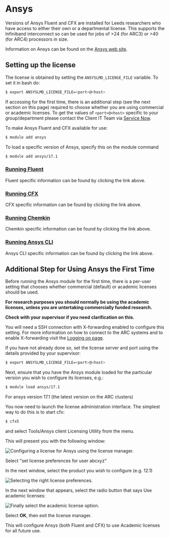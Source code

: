 # Ansys

Versions of Ansys Fluent and CFX are installed for Leeds researchers who have access to either their own or a departmental license. This supports the Infiniband interconnect so can be used for jobs of \>24 (for ARC3) or \>40 (for ARC4) processors in size.

Information on Ansys can be found on the [Ansys web site](http://www.ansys.com/en-GB).

## Setting up the license

The license is obtained by setting the `ANSYSLMD_LICENSE_FILE` variable. To set it in bash do:

```bash
$ export ANSYSLMD_LICENSE_FILE=<port>@<host>
```

If accessing for the first time, there is an additional step (see the next section on this page) required to choose whether you are using commercial or academic licenses. To get the values of `<port>@<host>` specific to your group/department please contact the Client IT Team via [Service Now](https://it.leeds.ac.uk/it).

To make Ansys Fluent and CFX available for use:

```bash
$ module add ansys
```

To load a specific version of Ansys, specify this on the module command

```bash
$ module add ansys/17.1
```

### [Running Fluent](./ansys/fluent)

Fluent specific information can be found by clicking the link above.

### [Running CFX](./ansys/cfx)

CFX specific information can be found by clicking the link above.

### [Running Chemkin](./ansys/chemkin)

Chemkin specific information can be found by clicking the link above.

### [Running Ansys CLI](./ansys/ansyscli)

Ansys CLI specific information can be found by clicking the link above.

## Additional Step for Using Ansys the First Time

Before running the Ansys module for the first time, there is a per-user setting that chooses whether commercial (default) or academic licenses should be used.

**For research purposes you should normally be using the academic licenses, unless you are untertaking commercially funded research.**

**Check with your supervisor if you need clarification on this.**

You will need a SSH connection with X-forwarding enabled to configure this setting. For more information on how to connect to the ARC systems and to enable X-forwarding visit the [Logging on page](../../getting_started/logon.html#graphics-forwarding-x11).

If you have not already done so, set the license server and port using the details provided by your supervisor:

```bash
$ export ANSYSLMD_LICENSE_FILE=<port>@<host>
```

Next, ensure that you have the Ansys module loaded for the particular version you wish to configure its licenses, e.g.:

```bash
$ module load ansys/17.1
```

For ansys version 17.1 (the latest version on the ARC clusters)

You now need to launch the license administration interface. The simplest way to do this is to start cfx:

```bash
$ cfx5
```

and select Tools/Ansys client Licensing Utility from the menu.

This will present you with the following window:

![Configuring a license for Ansys using the license manager.](../../assets/wp/2016/01/ansys_license.jpg)

Select "set license preferences for user abcxyz"

In the next window, select the product you wish to configure (e.g. 12.1)

![Selecting the right license preferences.](../../assets/wp/2016/01/ansys_license1.jpg)

In the next window that appears, select the radio button that says Use academic licenses:

![Finally select the academic license option.](../../assets/wp/2016/01/ansys_license3.jpg)

Select **OK**, then exit the license manager.

This will configure Ansys (both Fluent and CFX) to use Academic licenses for all future use.
